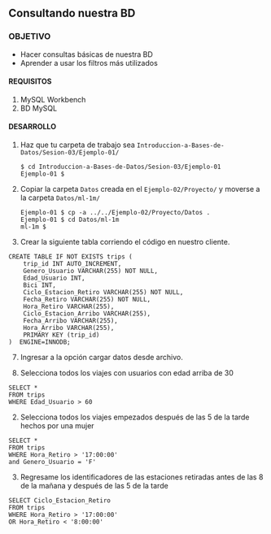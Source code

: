 ## Consultando nuestra BD

### OBJETIVO
 - Hacer consultas básicas de nuestra BD
 - Aprender a usar los filtros más utilizados

#### REQUISITOS
1. MySQL Workbench
2. BD MySQL

#### DESARROLLO
1. Haz que tu carpeta de trabajo sea `Introduccion-a-Bases-de-Datos/Sesion-03/Ejemplo-01/`
   ```console
   $ cd Introduccion-a-Bases-de-Datos/Sesion-03/Ejemplo-01
   Ejemplo-01 $
   ```

1. Copiar la carpeta `Datos` creada en el `Ejemplo-02/Proyecto/` y moverse a la carpeta `Datos/ml-1m/`
   ```console
   Ejemplo-01 $ cp -a ../../Ejemplo-02/Proyecto/Datos .
   Ejemplo-01 $ cd Datos/ml-1m
   ml-1m $
   ```

6. Crear la siguiente tabla corriendo el código en nuestro cliente.
```
CREATE TABLE IF NOT EXISTS trips (
    trip_id INT AUTO_INCREMENT,
    Genero_Usuario VARCHAR(255) NOT NULL,
    Edad_Usuario INT,
    Bici INT,
    Ciclo_Estacion_Retiro VARCHAR(255) NOT NULL,
    Fecha_Retiro VARCHAR(255) NOT NULL,
    Hora_Retiro VARCHAR(255),
    Ciclo_Estacion_Arribo VARCHAR(255),
    Fecha_Arribo VARCHAR(255),
    Hora_Arribo VARCHAR(255),
    PRIMARY KEY (trip_id)
)  ENGINE=INNODB;
```
7. Ingresar a la opción cargar datos desde archivo.


1. Selecciona todos los viajes con usuarios con edad arriba de 30
```
SELECT *
FROM trips
WHERE Edad_Usuario > 60
```
2. Selecciona todos los viajes empezados después de las 5 de la tarde hechos por una mujer
```
SELECT *
FROM trips
WHERE Hora_Retiro > '17:00:00'
and Genero_Usuario = 'F'
```
3. Regresame los identificadores de las estaciones retiradas antes de las 8 de la mañana y después de las 5 de la tarde
```
SELECT Ciclo_Estacion_Retiro
FROM trips
WHERE Hora_Retiro > '17:00:00'
OR Hora_Retiro < '8:00:00'
```
